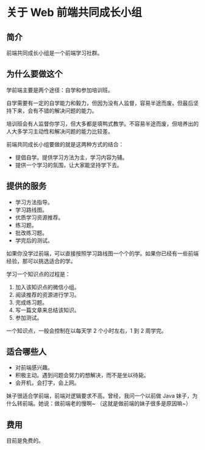 # 关于 Web 前端共同成长小组
## 简介
前端共同成长小组是一个前端学习社群。

## 为什么要做这个
学前端主要是两个途径：自学和参加培训班。

自学需要有一定的自学能力和毅力，但因为没有人监督，容易半途而废。但最后坚持下来，会有不错的解决问题的能力。

培训班会有人监督你学习，但大多都是填鸭式教学。不容易半途而废，但培养出的人大多学习主动性和解决问题的能力比较差。

前端共同成长小组要做的就是这两种方式的结合：
* 提倡自学。提供学习方法为主，学习内容为辅。
* 提供一个学习的氛围，让大家能坚持学下去。

## 提供的服务
* 学习方法指导。
* 学习路线图。
* 优质学习资源推荐。
* 练习题。
* 批改练习题。
* 学完后的测试。

如果你没学过前端，可以直接按照学习路线图一个个的学。如果你已经有一些前端经验，那可以挑选适合的学。

学习一个知识点的过程是：

1. 加入该知识点的微信小组。
1. 阅读推荐的资源进行学习。
1. 完成练习题。
1. 写一篇文章来总结该知识。
1. 参加测试。

一个知识点，一般会控制在以每天学 2 个小时左右，1 到 2 周学完。

## 适合哪些人
* 对前端感兴趣。
* 积极主动。遇到问题会努力的想解决，而不是坐以待毙。
* 会开机，会打字，会上网。

妹子很适合学前端，前端对逻辑要求不高。曾经，我问一个以前做 Java 妹子，为什么转前端。她说：做前端老的慢啊~ （这就是做前端的妹子很多是原因嘛~）

## 费用
目前是免费的。